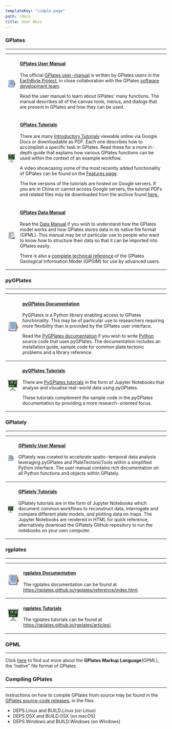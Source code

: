 ```yaml
---
templateKey: "simple-page"
path: /docs
title: User Docs
---
```


### GPlates

---

<table class ="doc-list">
   <tbody>
      <tr>
         <td class="icon">
            <a href="/docs/user-manual/"><img src="./img/GPlates-Manual.png" alt="GPlates Manual"></a>
         </td>
         <td class="content" >
            <h4><a href="/docs/user-manual/">GPlates User Manual</a></h4>
            <p>The official <a href="/docs/user-manual/">GPlates user-manual</a> is written by GPlates users in the <a href="https://www.earthbyte.org/">EarthByte Project</a>, in close collaboration with the GPlates <a href="/contact/">software development team</a>. </p>
            <p>Read the user manual to learn about GPlates' many functions. The manual describes all of the canvas tools, menus, and dialogs that are present in GPlates and how they can be used.</p>
         </td>
      </tr>
      <tr>
         <td class="icon">
            <a href="https://sites.google.com/site/gplatestutorials/"><img src="./img/GPlates-Tutorial.png" alt="GPlates Tutorial"></a>
         </td>
         <td class="content" >
            <h4><a href="https://tutorials.gplates.org">GPlates Tutorials</a></h4>
            <p>There are many <a href="https://sites.google.com/site/gplatestutorials/">Introductory Tutorials</a> viewable online via Google Docs or downloadable as PDF. Each one describes how to accomplish a specific task in GPlates. Read these for a more in-depth guide that explains how various GPlates functions can be used within the context of an example workflow.</p>
            <p>A video showcasing some of the most recently added functionality of GPlates can be found on the <a href="/features/">Features page</a>.</p>
            <p>The live versions of the tutorials are hosted on Google servers. If you are in China or cannot access Google servers, the tutorial PDFs and related files may be downloaded from the archive found <a href="https://www.earthbyte.org/webdav/ftp/earthbyte/GPlates/TutorialData_GPlates2.2.zip">here.</a></p>
         </td>
      </tr>
      <tr>
         <td class="icon">
            <a href="http://www.earthbyte.org/Resources/GPlates_tutorials/GPlates_Data_Manual/GPlates_Data_Manual.html">
               <img src="./img/GPlates-DataManual.png" alt="GPlates Data Manual">
            </a>
         </td>
         <td class="content" >
            <h4><a href="http://www.earthbyte.org/Resources/GPlates_tutorials/GPlates_Data_Manual/GPlates_Data_Manual.html">GPlates Data Manual</a></h4>
            <p>Read the <a href="http://www.earthbyte.org/Resources/GPlates_tutorials/GPlates_Data_Manual/GPlates_Data_Manual.html">Data Manual</a> if you wish to understand how the GPlates model works and how GPlates stores data in its native file format (GPML). This manual may be of particular use to people who want to know how to structure their data so that it can be imported into GPlates easily.</p>
            </p>There is also a <a href="/docs/gpgim/">complete technical reference</a> of the GPlates Geological Information Model (GPGIM) for use by advanced users.</p>
         </td>
      </tr>
   </tbody>
</table>
 
### pyGPlates 
---

<table class ="doc-list">
   <tbody>
      <tr>
         <td class="icon">
            <a href="/docs/pygplates/index.html"><img src="./img/GPlates-Manual.png" alt="GPlates Python Documentation"></a>
         </td>
         <td class="content" >
            <h4><a href="/docs/pygplates/index.html">pyGPlates Documentation</a></h4>
            <p>PyGPlates is a Python library enabling access to GPlates functionality. This may be of particular use to researchers requiring more flexibility than is provided by the GPlates user interface.</p>
            <p>Read the <a href="/docs/pygplates/index.html">PyGPlates documentation</a> if you wish to write <a href="https://www.python.org/">Python</a> source code that uses pyGPlates. The documentation includes an installation guide, sample code for common plate tectonic problems and a library reference.</p>
         </td>
      </tr>
   </tbody>
   <tr>
         <td class="icon">
            <a href="https://github.com/GPlates/pygplates-tutorials"><img src="./img/GPlates-Tutorial.png" alt="GPlates Python Tutorials"></a>
         </td>
         <td class="content" >
            <h4><a href="https://github.com/GPlates/pygplates-tutorials">pyGPlates Tutorials</a></h4>
            <p>There are <a href="https://github.com/GPlates/pygplates-tutorials">PyGPlates tutorials</a> in the form of Jupyter Notebooks that analyse and visualise real-world data using pyGPlates.</p>
            <p>These tutorials complement the sample code in the pyGPlates documentation by providing a more research-oriented focus.</p>
         </td>
      </tr>
</table>

### GPlately

---

<table class ="doc-list">
   <tbody>
      <tr>
         <td class="icon">
            <a href="https://gplates.github.io/gplately/"><img src="./img/GPlates-Manual.png" alt="GPlately user manual"></a>
         </td>
         <td class="content" >
            <h4><a href="https://gplates.github.io/gplately/">GPlately User Manual</a></h4>  
            <p>GPlately was created to accelerate spatio-temporal data analysis leveraging pyGPlates and PlateTectonicTools within a simplified Python interface. The user manual contains rich documentation on all Python functions and objects within GPlately.</p>   
         </td>
      </tr>
   </tbody>
   <tr>
         <td class="icon">
            <a href="https://gplates.github.io/gplately/#notebooks-examples"><img src="./img/GPlates-Tutorial.png" alt="GPlately Tutorials"></a>
         </td>
         <td class="content" >
            <h4><a href="https://gplates.github.io/gplately/#notebooks-examples">GPlately Tutorials</a></h4>         
            <p>GPlately tutorials are in the form of Jupyter Notebooks which document common workflows to reconstruct data, interrogate and compare different plate models, and plotting data on maps. The Jupyter Notebooks are rendered in HTML for quick reference, alternatively download the GPlately GitHub repository to run the notebooks on your own computer.</p>
         </td>
      </tr>
</table>

### rgplates

---

<table class ="doc-list">
   <tbody>
      <tr>
         <td class="icon">
            <a href="https://gplates.github.io/rgplates/reference/index.html"><img src="./img/GPlates-Manual.png" alt="rgplates Documentation"></a>
         </td>
         <td class="content" >
            <h4><a href="https://gplates.github.io/rgplates/reference/index.html">rgplates Documentation</a></h4>  
            <p>The rgplates documentation can be found at <a href="https://gplates.github.io/rgplates/reference/index.html">https://gplates.github.io/rgplates/reference/index.html</a>.</p>   
         </td>
      </tr>
   </tbody>
   <tr>
         <td class="icon">
            <a href="https://gplates.github.io/rgplates/articles/"><img src="./img/GPlates-Tutorial.png" alt="rgplates Tutorials"></a>
         </td>
         <td class="content" >
            <h4><a href="https://gplates.github.io/rgplates/articles/">rgplates Tutorials</a></h4>         
            <p>The rgplates tutorials can be found at <a href="https://gplates.github.io/rgplates/articles/">https://gplates.github.io/rgplates/articles/</a>.</p>
         </td>
      </tr>
</table>

### GPML

---

Click [here](/gpml) to find out more about the **GPlates Markup Language**(GPML), the “native” file format of GPlates.

### Compiling GPlates

---

Instructions on how to compile GPlates from source may be found in the [GPlates source-code releases](https://www.gplates.org/download), in the files:

- DEPS.Linux and BUILD.Linux (on Linux)
- DEPS.OSX and BUILD.OSX (on macOS)
- DEPS.Windows and BUILD.Windows (on Windows)

